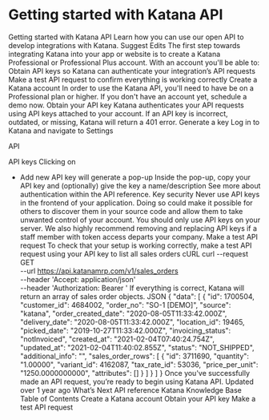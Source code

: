 # Getting started with Katana API

Getting started with Katana API Learn how you can use our open API to develop
integrations with Katana. Suggest Edits The first step towards integrating Katana into
your app or website is to create a Katana Professional or Professional Plus account.
With an account you'll be able to: Obtain API keys so Katana can authenticate your
integration’s API requests Make a test API request to confirm everything is working
correctly Create a Katana account In order to use the Katana API, you'll need to have be
on a Professional plan or higher. If you don't have an account yet, schedule a demo now.
Obtain your API key Katana authenticates your API requests using API keys attached to
your account. If an API key is incorrect, outdated, or missing, Katana will return a 401
error. Generate a key Log in to Katana and navigate to Settings

>

API

>

API keys Clicking on

- Add new API key will generate a pop-up Inside the pop-up, copy your API key and
  (optionally) give the key a name/description See more about authentication within the
  API reference. Key security Never use API keys in the frontend of your application.
  Doing so could make it possible for others to discover them in your source code and
  allow them to take unwanted control of your account. You should only use API keys on
  your server. We also highly recommend removing and replacing API keys if a staff
  member with token access departs your company. Make a test API request To check that
  your setup is working correctly, make a test API request using your API key to list
  all sales orders cURL curl --request GET \
  --url https://api.katanamrp.com/v1/sales_orders \
  --header 'Accept: application/json' \
  --header 'Authorization: Bearer <Your api key>' If everything is correct, Katana will
  return an array of sales order objects. JSON { "data": \[ { "id": 1700504,
  "customer_id": 4684002, "order_no": "SO-1 [DEMO]", "source": "katana",
  "order_created_date": "2020-08-05T11:33:42.000Z", "delivery_date":
  "2020-08-05T11:33:42.000Z", "location_id": 19465, "picked_date":
  "2019-10-27T11:33:42.000Z", "invoicing_status": "notInvoiced", "created_at":
  "2021-02-04T07:40:24.754Z", "updated_at": "2021-02-04T11:40:02.855Z", "status":
  "NOT_SHIPPED", "additional_info": "", "sales_order_rows": \[ { "id": 3711690,
  "quantity": "1.00000", "variant_id": 4162087, "tax_rate_id": 53036, "price_per_unit":
  "1250.0000000000", "attributes": [] } \] } \] } Once you've successfully made an API
  request, you’re ready to begin using Katana API. Updated over 1 year ago What’s Next
  API reference Katana Knowledge Base Table of Contents Create a Katana account Obtain
  your API key Make a test API request
